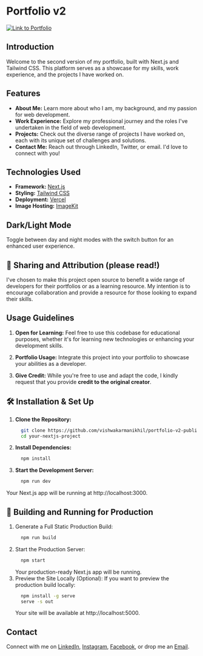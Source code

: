# Portfolio v2
[![Link to Portfolio](https://img.shields.io/badge/Visit%20My%20Portfolio-%E2%9C%A8-skyblue?style=for-the-badge&logo=link)](https://www.nikhilvishwakarma.com/)

## Introduction

Welcome to the second version of my portfolio, built with Next.js and Tailwind CSS. This platform serves as a showcase for my skills, work experience, and the projects I have worked on.


## Features

- **About Me:** Learn more about who I am, my background, and my passion for web development.
- **Work Experience:** Explore my professional journey and the roles I've undertaken in the field of web development.
- **Projects:** Check out the diverse range of projects I have worked on, each with its unique set of challenges and solutions.
- **Contact Me:** Reach out through LinkedIn, Twitter, or email. I'd love to connect with you!


## Technologies Used

- **Framework:** [Next.js](https://nextjs.org/)
- **Styling:** [Tailwind CSS](https://tailwindcss.com/)
- **Deployment:** [Vercel](https://vercel.com/)
- **Image Hosting:** [ImageKit](https://imagekit.io/)


## Dark/Light Mode

Toggle between day and night modes with the switch button for an enhanced user experience.


## 🚨 **Sharing and Attribution (please read!)**

I've chosen to make this project open source to benefit a wide range of developers for their portfolios or as a learning resource. My intention is to encourage collaboration and provide a resource for those looking to expand their skills.

## Usage Guidelines

1. **Open for Learning:**
   Feel free to use this codebase for educational purposes, whether it's for learning new technologies or enhancing your development skills.

2. **Portfolio Usage:**
   Integrate this project into your portfolio to showcase your abilities as a developer.

3. **Give Credit:**
   While you're free to use and adapt the code, I kindly request that you provide **credit to the original creator**.


## 🛠 Installation & Set Up

1. **Clone the Repository:**
   ```bash
     git clone https://github.com/vishwakarmanikhil/portfolio-v2-public.git
     cd your-nextjs-project
   ```
2. **Install Dependencies:**
   ```bash
     npm install
   ```
3. **Start the Development Server:**
   ```bash
     npm run dev
   ```
Your Next.js app will be running at http://localhost:3000.



## 🚀 Building and Running for Production

1. Generate a Full Static Production Build:
   ```bash
     npm run build
   ```
2. Start the Production Server:
   ```bash
     npm start
   ```
   Your production-ready Next.js app will be running.
3. Preview the Site Locally (Optional):
   If you want to preview the production build locally:
   ```bash
     npm install -g serve
     serve -s out
   ```
   Your site will be available at http://localhost:5000.
   

## Contact

Connect with me on [LinkedIn](http://www.linkedin.com/in/vishwakarmanikhil), [Instagram](https://www.instagram.com/nikhil_vishwakarma__/), [Facebook](https://www.facebook.com/profile.php?id=100047871463007), or drop me an [Email](mailto:vnikhil3101@gmail.com).
